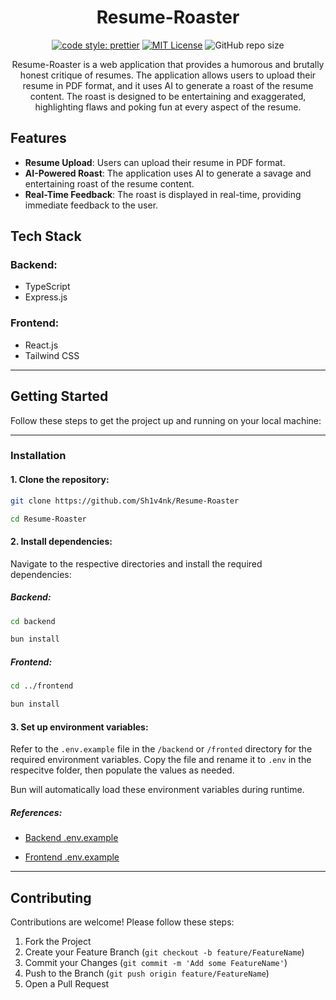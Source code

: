 <div align="center">

# Resume-Roaster

[![code style: prettier](https://img.shields.io/badge/code_style-prettier-ff69b4.svg?style=flat-square)](https://github.com/prettier/prettier)
[![MIT License](https://img.shields.io/badge/License-MIT-green.svg)](https://choosealicense.com/licenses/mit/)
![GitHub repo size](https://img.shields.io/github/repo-size/Sh1v4nk/Resume-Roaster)

Resume-Roaster is a web application that provides a humorous and brutally honest critique of resumes. The application allows users to upload their resume in PDF format, and it uses AI to generate a roast of the resume content. The roast is designed to be entertaining and exaggerated, highlighting flaws and poking fun at every aspect of the resume.

</div>

## Features

- **Resume Upload**: Users can upload their resume in PDF format.
- **AI-Powered Roast**: The application uses AI to generate a savage and entertaining roast of the resume content.
- **Real-Time Feedback**: The roast is displayed in real-time, providing immediate feedback to the user.

## Tech Stack

### Backend:

- TypeScript
- Express.js

### Frontend:

- React.js
- Tailwind CSS

---

## Getting Started

Follow these steps to get the project up and running on your local machine:

---

### Installation

#### 1. Clone the repository:

```bash
git clone https://github.com/Sh1v4nk/Resume-Roaster

cd Resume-Roaster
```

#### 2. Install dependencies:

Navigate to the respective directories and install the required dependencies:

##### Backend:

```bash
cd backend

bun install
```

##### Frontend:

```bash
cd ../frontend

bun install
```

#### 3. Set up environment variables:

Refer to the `.env.example` file in the `/backend` or `/fronted` directory for the required environment variables. Copy the file and rename it to `.env` in the respecitve folder, then populate the values as needed.

Bun will automatically load these environment variables during runtime.

##### References:

- [Backend .env.example](https://github.com/Sh1v4nk/Resume-Roaster/blob/main/backend/.env.example)

- [Frontend .env.example](https://github.com/Sh1v4nk/Resume-Roaster/blob/main/frontend/.env.example)


---

## Contributing

Contributions are welcome! Please follow these steps:

1. Fork the Project
2. Create your Feature Branch (`git checkout -b feature/FeatureName`)
3. Commit your Changes (`git commit -m 'Add some FeatureName'`)
4. Push to the Branch (`git push origin feature/FeatureName`)
5. Open a Pull Request
